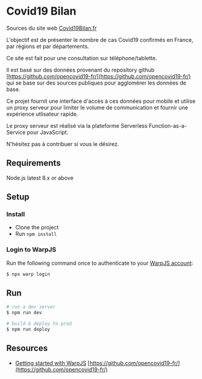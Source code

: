 # Covid19 Bilan

Sources du site web [Covid19Bilan.fr](https://Covid19Bilan.fr)

L'objectif est de présenter le nombre de cas Covid19 confirmés en France, par régions et par départements.

Ce site est fait pour une consultation sur téléphone/tablette. 

Il est basé sur des données provenant du repository github [https://github.com/opencovid19-fr/](https://github.com/opencovid19-fr/) qui se base sur des sources publiques pour agglomérer les données de base.

Ce projet fournit une interface d'accès à ces données pour mobile et utilise un proxy serveur pour limiter le volume de communication et fournir une expérience utlisateur rapide. 

Le proxy serveur est réalisé via la plateforme Serverless Function-as-a-Service pour JavaScript.

N'hésitez pas à contribuer si vous le désirez.

## Requirements

Node.js latest 8.x or above

## Setup

### Install

- Clone the project
- Run `npm install`

### Login to WarpJS

Run the following command once to authenticate to your [WarpJS account](https://starbase.warpjs.com/):

```bash
$ npx warp login
```

## Run

```bash
# run a dev server
$ npm run dev

# build & deploy to prod
$ npm run deploy
```

## Resources

- [Getting started with WarpJS](https://warpjs.dev/docs/getting-started)
[https://github.com/opencovid19-fr/](https://github.com/opencovid19-fr/)

